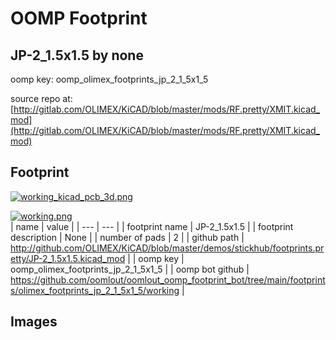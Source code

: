 # OOMP Footprint  
## JP-2_1.5x1.5  by none  
  
oomp key: oomp_olimex_footprints_jp_2_1_5x1_5  
  
source repo at: [http://gitlab.com/OLIMEX/KiCAD/blob/master/mods/RF.pretty/XMIT.kicad_mod](http://gitlab.com/OLIMEX/KiCAD/blob/master/mods/RF.pretty/XMIT.kicad_mod)  
## Footprint  
  
[![working_kicad_pcb_3d.png](working_kicad_pcb_3d_600.png)](working_kicad_pcb_3d.png)  
  
[![working.png](working_600.png)](working.png)  
| name | value | 
| --- | --- | 
| footprint name | JP-2_1.5x1.5 | 
| footprint description | None | 
| number of pads | 2 | 
| github path | http://github.com/OLIMEX/KiCAD/blob/master/demos/stickhub/footprints.pretty/JP-2_1.5x1.5.kicad_mod | 
| oomp key | oomp_olimex_footprints_jp_2_1_5x1_5 | 
| oomp bot github | https://github.com/oomlout/oomlout_oomp_footprint_bot/tree/main/footprints/olimex_footprints_jp_2_1_5x1_5/working | 
## Images  
